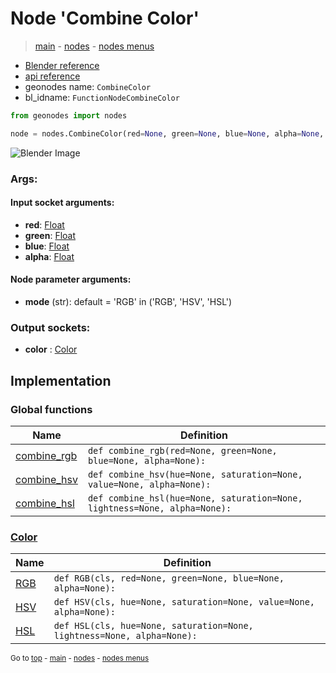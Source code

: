 # Node 'Combine Color'

> [main](../structure.md) - [nodes](nodes.md) - [nodes menus](nodes_menus.md)

- [Blender reference](https://docs.blender.org/manual/en/latest/modeling/geometry_nodes/color/combine_color.html)
- [api reference](https://docs.blender.org/api/current/bpy.types.FunctionNodeCombineColor.html)
- geonodes name: `CombineColor`
- bl_idname: `FunctionNodeCombineColor`

```python
from geonodes import nodes

node = nodes.CombineColor(red=None, green=None, blue=None, alpha=None, mode='RGB')
```

![Blender Image](https://docs.blender.org/manual/en/latest/_images/node-types_FunctionNodeCombineColor.webp)

### Args:

#### Input socket arguments:

- **red**: [Float](Float.md)
- **green**: [Float](Float.md)
- **blue**: [Float](Float.md)
- **alpha**: [Float](Float.md)

#### Node parameter arguments:

- **mode** (str): default = 'RGB' in ('RGB', 'HSV', 'HSL')

### Output sockets:

- **color** : [Color](Color.md)

## Implementation

### Global functions

| Name | Definition |
|------|------------|
 | [combine_rgb](A.md#combine_rgb) | `def combine_rgb(red=None, green=None, blue=None, alpha=None):` |
 | [combine_hsv](A.md#combine_hsv) | `def combine_hsv(hue=None, saturation=None, value=None, alpha=None):` |
 | [combine_hsl](A.md#combine_hsl) | `def combine_hsl(hue=None, saturation=None, lightness=None, alpha=None):` |

### [Color](Color.md)

| Name | Definition |
|------|------------|
 | [RGB](Color.md#RGB-classmethod) | `def RGB(cls, red=None, green=None, blue=None, alpha=None):` |
 | [HSV](Color.md#HSV-classmethod) | `def HSV(cls, hue=None, saturation=None, value=None, alpha=None):` |
 | [HSL](Color.md#HSL-classmethod) | `def HSL(cls, hue=None, saturation=None, lightness=None, alpha=None):` |

<sub>Go to [top](#node-Combine-Color) - [main](../structure.md) - [nodes](nodes.md) - [nodes menus](nodes_menus.md)</sub>


